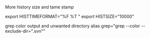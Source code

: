 More history size and tame stamp

export HISTTIMEFORMAT="%F %T "
export HISTSIZE="10000"

grep color output and unwanted directory
alias grep="grep --color --exclude-dir=\".svn\""


